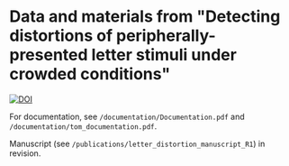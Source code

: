 # Data and materials from "Detecting distortions of peripherally-presented letter stimuli under crowded conditions"

[![DOI](https://zenodo.org/badge/69951311.svg)](https://zenodo.org/badge/latestdoi/69951311)

For documentation, see `/documentation/Documentation.pdf` and `/documentation/tom_documentation.pdf`.

Manuscript (see `/publications/letter_distortion_manuscript_R1`) in revision.